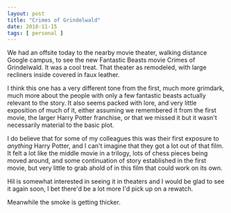 ```yaml
---
layout: post
title: "Crimes of Grindelwald"
date: 2018-11-15
tags: [ personal ]
---
```


We had an offsite today to the nearby movie theater, walking distance Google
campus, to see the new Fantastic Beasts movie Crimes of Grindelwald. It was a
cool treat. That theater as remodeled, with large recliners inside covered in
faux leather.

I think this one has a very different tone from the first, much more grimdark,
much more about the people with only a few fantastic beasts actually
relevant to the story. It also seems packed with lore, and very little
exposition of much of it, either assuming we remembered it from the first movie,
the larger Harry Potter franchise, or that we missed it but it wasn't
necessarily material to the basic plot.

I do believe that for some of my colleagues this was their first exposure to
*anything* Harry Potter, and I can't imagine that they got a lot out of that
film. It felt a lot like the middle movie in a trilogy, lots of chess pieces
being moved around, and some continuation of story established in the first
movie, but very little to grab ahold of in this film that could work on its
own.

Hil is somewhat interested in seeing it in theaters and I would be glad to see
it again soon, I bet there'd be a lot more I'd pick up on a rewatch.

Meanwhile the smoke is getting thicker.
